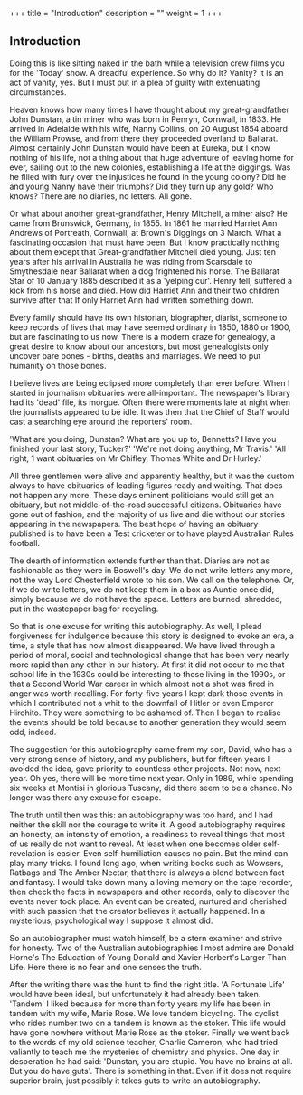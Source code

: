 +++
title = "Introduction"
description = ""
weight = 1
+++

## Introduction

Doing this is like sitting naked in the bath while a television crew films you for the 'Today' show. A dreadful experience. So why do it? Vanity? It is an act of vanity, yes. But I must put in a plea of guilty with extenuating circumstances.

Heaven knows how many times I have thought about my great-grandfather John Dunstan, a tin miner who was born in Penryn, Cornwall, in 1833. He arrived in Adelaide with his wife, Nanny Collins, on 20 August 1854 aboard the William Prowse, and from there they proceeded overland to Ballarat. Almost certainly John Dunstan would have been at Eureka, but I know nothing of his life, not a thing about that huge adventure of leaving home for ever, sailing out to the new colonies, establishing a life at the diggings. Was he filled with fury over the injustices he found in the young colony? Did he and young Nanny have their triumphs? Did they turn up any gold? Who knows? There are no diaries, no letters. All gone.

Or what about another great-grandfather, Henry Mitchell, a miner also? He came from Brunswick, Germany, in 1855. In 1861 he married Harriet Ann Andrews of Portreath, Cornwall, at Brown's Diggings on 3 March. What a fascinating occasion that must have been. But I know practically nothing about them except that Great-grandfather Mitchell died young. Just ten years after his arrival in Australia he was riding from Scarsdale to Smythesdale near Ballarat when a dog frightened his horse. The Ballarat Star of 10 January 1885 described it as a 'yelping cur'. Henry fell, suffered a kick from his horse and died. How did Harriet Ann and their two children survive after that If only Harriet Ann had written something down.

Every family should have its own historian, biographer, diarist, someone to keep records of lives that may have seemed ordinary in 1850, 1880 or 1900, but are fascinating to us now. There is a modern craze for genealogy, a great desire to know about our ancestors, but most genealogists only uncover bare bones - births, deaths and marriages. We need to put humanity on those bones.

I believe lives are being eclipsed more completely than ever before. When I started in journalism obituaries were all-important. The newspaper's library had its 'dead' file, its morgue. Often there were moments late at night when the journalists appeared to be idle. It was then that the Chief of Staff would cast a searching eye around the reporters' room.

'What are you doing, Dunstan? What are you up to, Bennetts? Have you finished your last story, Tucker?'
'We're not doing anything, Mr Travis.'
'All right, 1 want obituaries on Mr Chifley, Thomas White and Dr Hurley.'

All three gentlemen were alive and apparently healthy, but it was the custom always to have obituaries of leading figures ready and waiting. That does not happen any more. These days eminent politicians would still get an obituary, but not middle-of-the-road successful citizens. Obituaries have gone out of fashion, and the majority of us live and die without our stories appearing in the newspapers. The best hope of having an obituary published is to have been a Test cricketer or to have played Australian Rules football.

The dearth of information extends further than that. Diaries are not as fashionable as they were in Boswell's day. We do not write letters any more, not the way Lord Chesterfield wrote to his son. We call on the telephone. Or, if we do write letters, we do not keep them in a box as Auntie once did, simply because we do not have the space. Letters are burned, shredded, put in the wastepaper bag for recycling.

So that is one excuse for writing this autobiography. As well, I plead forgiveness for indulgence because this story is designed to evoke an era, a time, a style that has now almost disappeared. We have lived through a period of moral, social and technological change that has been very nearly more rapid than any other in our history. At first it did not occur to me that school life in the 1930s could be interesting to those living in the 1990s, or that a Second World War career in which almost not a shot was fired in anger was worth recalling. For forty-five years I kept dark those events in which I contributed not a whit to the downfall of Hitler or even Emperor Hirohito. They were something to be ashamed of. Then I began to realise the events should be told because to another generation they would seem odd, indeed.

The suggestion for this autobiography came from my son, David, who has a very strong sense of history, and my publishers, but for fifteen years I avoided the idea, gave priority to countless other projects. Not now, next year. Oh yes, there will be more time next year. Only in 1989, while spending six weeks at Montisi in glorious Tuscany, did there seem to be a chance. No longer was there any excuse for escape.

The truth until then was this: an autobiography was too hard, and I had neither the skill nor the courage to write it. A good autobiography requires an honesty, an intensity of emotion, a readiness to reveal things that most of us really do not want to reveal. At least when one becomes older self-revelation is easier. Even self-humiliation causes no pain. But the mind can play many tricks. I found long ago, when writing books such as Wowsers, Ratbags and The Amber Nectar, that there is always a blend between fact and fantasy. I would take down many a loving memory on the tape recorder, then check the facts in newspapers and other records, only to discover the events never took place. An event can be created, nurtured and cherished with such passion that the creator believes it actually happened. In a mysterious, psychological way I suppose it almost did.

So an autobiographer must watch himself, be a stern examiner and strive for honesty. Two of the Australian autobiographies I most admire are Donald Horne's The Education of Young Donald and Xavier Herbert's Larger Than Life. Here there is no fear and one senses the truth.

After the writing there was the hunt to find the right title. 'A Fortunate Life' would have been ideal, but unfortunately it had already been taken. 'Tandem' I liked because for more than forty years my life has been in tandem with my wife, Marie Rose. We love tandem bicycling. The cyclist who rides number two on a tandem is known as the stoker. This life would have gone nowhere without Marie Rose as the stoker. Finally we went back to the words of my old science teacher, Charlie Cameron, who had tried valiantly to teach me the mysteries of chemistry and physics. One day in desperation he had said: 'Dunstan, you are stupid. You have no brains at all. But you do have guts'.
There is something in that. Even if it does not require superior brain, just possibly it takes guts to write an autobiography.

